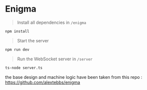 # Enigma

> Install all dependencies in `/enigma`
```bash
npm install
```

> Start the server
```bash
npm run dev
```

> Run the WebSocket server in `/server`
```bash
ts-node server.ts
```

the base design and machine logic have been taken from this repo : https://github.com/alextebbs/enigma
